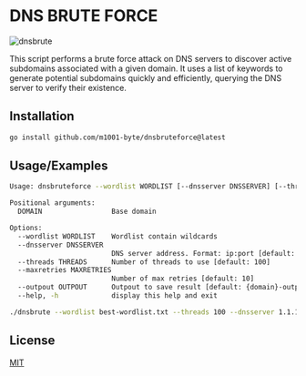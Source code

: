 
# DNS BRUTE FORCE
![dnsbrute](https://i.imgur.com/OFRvL56.png)

This script performs a brute force attack on DNS servers to discover active subdomains associated with a given domain. It uses a list of keywords to generate potential subdomains quickly and efficiently, querying the DNS server to verify their existence.


## Installation
```bash
go install github.com/m1001-byte/dnsbruteforce@latest
```

    
## Usage/Examples

```bash
Usage: dnsbruteforce --wordlist WORDLIST [--dnsserver DNSSERVER] [--threads THREADS] [--maxretries MAXRETRIES] [--outpout OUTPOUT] DOMAIN

Positional arguments:
  DOMAIN                 Base domain

Options:
  --wordlist WORDLIST    Wordlist contain wildcards
  --dnsserver DNSSERVER
                         DNS server address. Format: ip:port [default: 1.1.1.1:53]
  --threads THREADS      Number of threads to use [default: 100]
  --maxretries MAXRETRIES
                         Number of max retries [default: 10]
  --outpout OUTPOUT      Outpout to save result [default: {domain}-outpout.txt]
  --help, -h             display this help and exit 
```

```bash
./dnsbrute --wordlist best-wordlist.txt --threads 100 --dnsserver 1.1.1.1:53 "google.com"
```

## License

[MIT](https://choosealicense.com/licenses/mit/)
